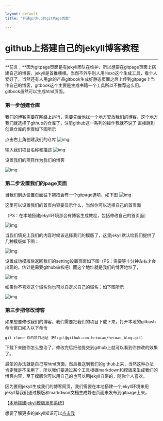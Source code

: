```yaml
---

layout: default
title: "开通github的gitPage页面"

---
```


# github上搭建自己的jekyll博客教程

***  

**前言：**因为gitpage页面是有jekyll团队在维护，所以想要在gitpage页面上搭建自己的博客，jekyll是首推噢噢。当然不外乎别人用Hexo这个生成工具，看个人爱好了，当然还有人用git的产品gitbook生成好静态页面之后上传到gitpage上当作自己的博客，gitbook这个主要是生成书籍一个工具所以不推荐这么用。gitbook虽然可以生成html页面。

### 第一步创建仓库
我们的博客需要在网络上运行，需要先给他找一个地方安放我们的博客，这个地方我们就选择了github的仓库了，注册github这一系列的操作我就不说了
直接跳到创建仓库的步骤如下图所示

点击右上角创建我们的仓库
![img](https://heimiao.github.io/heimao_blog/image/blog/1.png)

输入我们项目名称和描述
![img](https://heimiao.github.io/heimao_blog/image/blog/2.png)

设置我们的项目作为我们的博客

![img](https://heimiao.github.io/heimao_blog/image/blog/3.png) 


### 第二步设置我们的page页面
当我们到达设置页面往下拖拽会有一个gitpage选项，如下图
![img](https://heimiao.github.io/heimao_blog/image/blog/4.png) 

这里可以设置我们的首页内容要显示什么，当然你可以选择自己的首页面

（PS：在本地搭建jekyll环境那会有博客生成教程，包括修改自己的首页面）

![img](https://heimiao.github.io/heimao_blog/image/blog/5.png) 

当我们填充上我们的内容时候该选择我们的模版了，这里jekyll默认给我们提供了几种模版如下图：

![img](https://heimiao.github.io/heimao_blog/image/blog/6.png) 

设置成功模版后返回我们的setting设置页面如下图（PS：需要等十分钟左右才会出现的，估计是需要github审核吧）而这个地址就是我们的博客地址了，

![img](https://heimiao.github.io/heimao_blog/image/blog/7.png) 

如果你不喜欢这个域名你也可以自定义自己的域名：如下图所示

![img](https://heimiao.github.io/heimao_blog/image/blog/8.png) 


### 第三步把修改博客

如果想要修改我们的博客，我们需要把我们的项目下载下来，打开本地的gitbash命令窗口如入以下命令

	git clone 你的项目地址（PS:git@github.com:heimiao/heimao_blog.git）

下载下来随你怎么整治了，修改完后把他提交到github上就可以看到你修改的效果了。

最笨的办法就是自己写html页面，然后推送到我们的github上来，当然这种办法肯定我是不采用了，所以我们要通过某个工具根据markdown和模版来生成我们的博客内容，至于模版你可以用自己的也可以用jekyll自带的，随你个人喜欢。

因为要用jekyll生成我们的博客网页，我们需要在本地搭建一个jekyll环境来用jekyll帮我们通过模版和markdwon文档生成静态页面来发布到gitpage上来，

【[本地搭建jekyll模版发布系统](https://heimiao.github.io/heimao_blog//2016/11/16/jekyll_down.html)】

想要了解更多的jekyll知识可以[点击我](http://jekyll.com.cn/)

